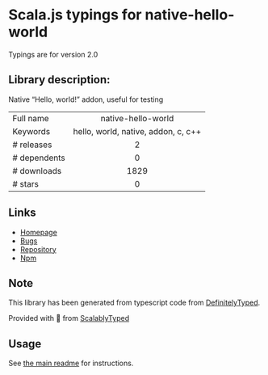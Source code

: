 
# Scala.js typings for native-hello-world

Typings are for version 2.0

## Library description:
Native “Hello, world!” addon, useful for testing

|                    |                 |
| ------------------ | :-------------: |
| Full name          | native-hello-world |
| Keywords           | hello, world, native, addon, c, c++ |
| # releases         | 2 |
| # dependents       | 0 |
| # downloads        | 1829 |
| # stars            | 0 |

## Links
- [Homepage](https://github.com/sonicdoe/native-hello-world#readme)
- [Bugs](https://github.com/sonicdoe/native-hello-world/issues)
- [Repository](https://github.com/sonicdoe/native-hello-world)
- [Npm](https://www.npmjs.com/package/native-hello-world)
    


## Note
This library has been generated from typescript code from [DefinitelyTyped](https://definitelytyped.org).

Provided with :purple_heart: from [ScalablyTyped](https://github.com/oyvindberg/ScalablyTyped)

## Usage
See [the main readme](../../readme.md) for instructions.


